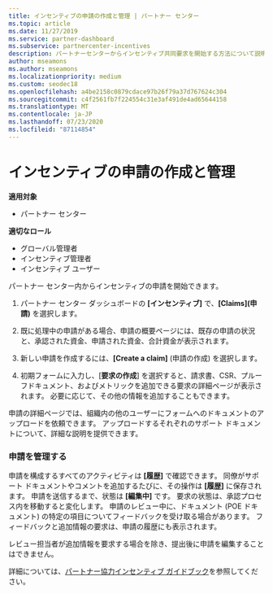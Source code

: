 ```yaml
---
title: インセンティブの申請の作成と管理 | パートナー センター
ms.topic: article
ms.date: 11/27/2019
ms.service: partner-dashboard
ms.subservice: partnercenter-incentives
description: パートナーセンターからインセンティブ共同要求を開始する方法について説明します。 申請を構成するすべてのアクティビティは履歴で確認できます。
author: mseamons
ms.author: mseamons
ms.localizationpriority: medium
ms.custom: seodec18
ms.openlocfilehash: a4be2158c0879cdace97b26f79a37d767624c304
ms.sourcegitcommit: c4f2561fb7f224554c31e3af491de4ad65644158
ms.translationtype: MT
ms.contentlocale: ja-JP
ms.lasthandoff: 07/23/2020
ms.locfileid: "87114854"
---
```

# <a name="create-and-manage-an-incentives-claim"></a>インセンティブの申請の作成と管理

**適用対象**
- パートナー センター

**適切なロール**

- グローバル管理者
- インセンティブ管理者
- インセンティブ ユーザー

パートナー センター内からインセンティブの申請を開始できます。 

1. パートナー センター ダッシュボードの **[インセンティブ]** で、**[Claims]\(申請\)** を選択します。

2.  既に処理中の申請がある場合、申請の概要ページには、既存の申請の状況と、承認された資金、申請された資金、合計資金が表示されます。

3.  新しい申請を作成するには、**[Create a claim]** (申請の作成) を選択します。

4.  初期フォームに入力し、[**要求の作成**] を選択すると、請求書、CSR、プルーフドキュメント、およびメトリックを追加できる要求の詳細ページが表示されます。 必要に応じて、その他の情報を追加することもできます。

申請の詳細ページでは、組織内の他のユーザーにフォームへのドキュメントのアップロードを依頼できます。 アップロードするそれぞれのサポート ドキュメントについて、詳細な説明を提供できます。 

### <a name="manage-your-claims"></a>申請を管理する

申請を構成するすべてのアクティビティは **[履歴]** で確認できます。 同僚がサポート ドキュメントやコメントを追加するたびに、その操作は **[履歴]** に保存されます。 申請を送信するまで、状態は **[編集中]** です。 要求の状態は、承認プロセス内を移動すると変化します。 申請のレビュー中に、ドキュメント (POE ドキュメント) の特定の項目についてフィードバックを受け取る場合があります。 フィードバックと追加情報の要求は、申請の履歴にも表示されます。 

レビュー担当者が追加情報を要求する場合を除き、提出後に申請を編集することはできません。

詳細については、[パートナー協力インセンティブ ガイドブック](https://assets.microsoft.com/coop-guidebook.pdf)を参照してください。
